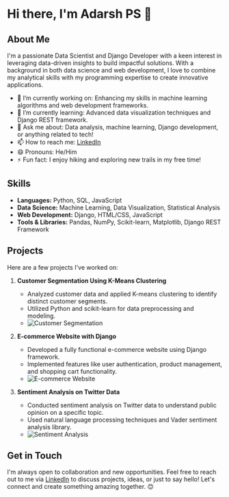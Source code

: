 # Hi there, I'm Adarsh PS 👋

## About Me

I'm a passionate Data Scientist and Django Developer with a keen interest in leveraging data-driven insights to build impactful solutions. With a background in both data science and web development, I love to combine my analytical skills with my programming expertise to create innovative applications.

- 🔭 I’m currently working on: Enhancing my skills in machine learning algorithms and web development frameworks.
- 🌱 I’m currently learning: Advanced data visualization techniques and Django REST framework.
- 💬 Ask me about: Data analysis, machine learning, Django development, or anything related to tech!
- 📫 How to reach me: [LinkedIn](https://www.linkedin.com/in/adarsh-ps/)
- 😄 Pronouns: He/Him
- ⚡ Fun fact: I enjoy hiking and exploring new trails in my free time!

## Skills

- **Languages:** Python, SQL, JavaScript
- **Data Science:** Machine Learning, Data Visualization, Statistical Analysis
- **Web Development:** Django, HTML/CSS, JavaScript
- **Tools & Libraries:** Pandas, NumPy, Scikit-learn, Matplotlib, Django REST Framework

## Projects

Here are a few projects I've worked on:

1. **Customer Segmentation Using K-Means Clustering**
   - Analyzed customer data and applied K-means clustering to identify distinct customer segments.
   - Utilized Python and scikit-learn for data preprocessing and modeling.
   - ![Customer Segmentation](https://media.giphy.com/media/xT0xeJpnrWC4XWblEk/giphy.gif)

2. **E-commerce Website with Django**
   - Developed a fully functional e-commerce website using Django framework.
   - Implemented features like user authentication, product management, and shopping cart functionality.
   - ![E-commerce Website](https://media.giphy.com/media/26ufhXZCmYvbFAbJK/giphy.gif)

3. **Sentiment Analysis on Twitter Data**
   - Conducted sentiment analysis on Twitter data to understand public opinion on a specific topic.
   - Used natural language processing techniques and Vader sentiment analysis library.
   - ![Sentiment Analysis](https://media.giphy.com/media/l0HlRpa82e1ZzLHPK/giphy.gif)

## Get in Touch

I'm always open to collaboration and new opportunities. Feel free to reach out to me via [LinkedIn](https://www.linkedin.com/in/adarsh-ps/) to discuss projects, ideas, or just to say hello! Let's connect and create something amazing together. 😊
